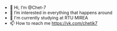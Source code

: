 - 👋 Hi, I’m @Chet-7
- 👀 I’m interested in everything that happens around
- 🌱 I'm currently studying at RTU MIREA
- 📫 How to reach me https://vk.com/chetik7

<!---
Chet-7/Chet-7 is a ✨ special ✨ repository because its `README.md` (this file) appears on your GitHub profile.
You can click the Preview link to take a look at your changes.
--->
